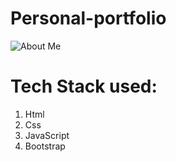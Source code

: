 # Personal-portfolio


![About Me](https://user-images.githubusercontent.com/64941442/164064983-444984e3-ccf5-4aa3-be9e-befd5306e8fc.png?raw=true)


# Tech Stack used:
1. Html
2. Css
3. JavaScript
4. Bootstrap
